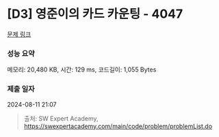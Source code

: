 # [D3] 영준이의 카드 카운팅 - 4047 

[문제 링크](https://swexpertacademy.com/main/code/problem/problemDetail.do?contestProbId=AWIsY84KEPMDFAWN) 

### 성능 요약

메모리: 20,480 KB, 시간: 129 ms, 코드길이: 1,055 Bytes

### 제출 일자

2024-08-11 21:07



> 출처: SW Expert Academy, https://swexpertacademy.com/main/code/problem/problemList.do
